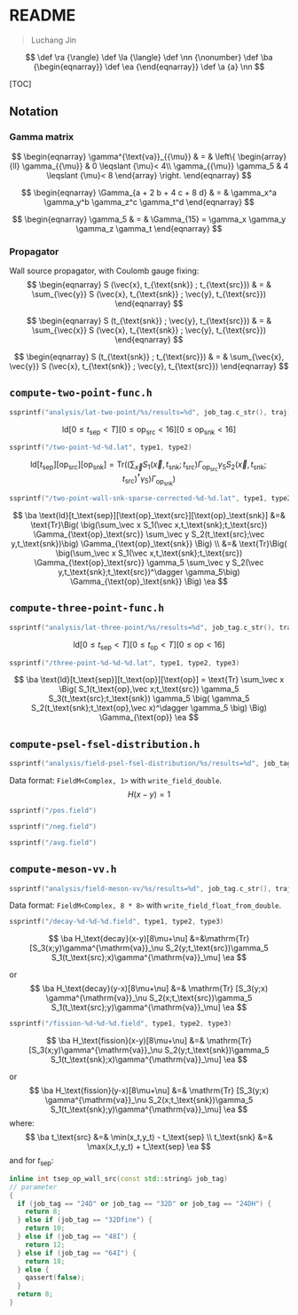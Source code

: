 # README

> Luchang Jin

$$
\def \ra {\rangle}
\def \la {\langle}
\def \nn {\nonumber}
\def \ba {\begin{eqnarray}}
\def \ea {\end{eqnarray}}
\def \a {a}
\nn
$$

[TOC]

## Notation

### Gamma matrix

$$
\begin{eqnarray}
  \gamma^{\text{va}}_{{\mu}} & = & \left\{ \begin{array}{ll}
    \gamma_{{\mu}} & 0 \leqslant {\mu}< 4\\
    \gamma_{{\mu}} \gamma_5 & 4 \leqslant {\mu}< 8
  \end{array} \right.
\end{eqnarray}
$$

$$
\begin{eqnarray}
  \Gamma_{a + 2 b + 4 c + 8 d} & = & \gamma_x^a \gamma_y^b \gamma_z^c
  \gamma_t^d
\end{eqnarray}
$$

$$
\begin{eqnarray}
  \gamma_5 & = & \Gamma_{15} = \gamma_x \gamma_y \gamma_z \gamma_t
\end{eqnarray}
$$

### Propagator

Wall source propagator, with Coulomb gauge fixing:
$$
\begin{eqnarray}
  S (\vec{x}, t_{\text{snk}} ; t_{\text{src}}) & = & \sum_{\vec{y}} S
  (\vec{x}, t_{\text{snk}} ; \vec{y}, t_{\text{src}})
\end{eqnarray}
$$

$$
\begin{eqnarray}
  S (t_{\text{snk}} ; \vec{y}, t_{\text{src}}) & = & \sum_{\vec{x}} S
  (\vec{x}, t_{\text{snk}} ; \vec{y}, t_{\text{src}})
\end{eqnarray}
$$

$$
\begin{eqnarray}
  S (t_{\text{snk}} ; t_{\text{src}}) & = & \sum_{\vec{x}, \vec{y}} S
  (\vec{x}, t_{\text{snk}} ; \vec{y}, t_{\text{src}})
\end{eqnarray}
$$

## ```compute-two-point-func.h```

```cpp
ssprintf("analysis/lat-two-point/%s/results=%d", job_tag.c_str(), traj)
```

$$
\text{ld}
[0\le t_\text{sep} < T]
[0\le\text{op}_\text{src}<16]
[0\le\text{op}_\text{snk}<16]
$$

```cpp
ssprintf("/two-point-%d-%d.lat", type1, type2)
```

$$
\text{ld}[t_\text{sep}][\text{op}_\text{src}][\text{op}_\text{snk}]
= \text{Tr}\Big( \big(\sum_\vec x S_1(\vec x,t_\text{snk};t_\text{src}) \Gamma_{\text{op}_\text{src}} \gamma_5
S_2(\vec x,t_\text{snk};t_\text{src})^\dagger \gamma_5\big) \Gamma_{\text{op}_\text{snk}} \Big)
$$

```cpp
ssprintf("/two-point-wall-snk-sparse-corrected-%d-%d.lat", type1, type2)
```

$$
\ba
\text{ld}[t_\text{sep}][\text{op}_\text{src}][\text{op}_\text{snk}]
&=& \text{Tr}\Big( \big(\sum_\vec x S_1(\vec x,t_\text{snk};t_\text{src}) \Gamma_{\text{op}_\text{src}}
\sum_\vec y S_2(t_\text{src};\vec y,t_\text{snk})\big) \Gamma_{\text{op}_\text{snk}} \Big)
\\
&=& \text{Tr}\Big( \big(\sum_\vec x S_1(\vec x,t_\text{snk};t_\text{src}) \Gamma_{\text{op}_\text{src}} \gamma_5
\sum_\vec y S_2(\vec y,t_\text{snk};t_\text{src})^\dagger \gamma_5\big) \Gamma_{\text{op}_\text{snk}} \Big)
\ea
$$

## ```compute-three-point-func.h```

```cpp
ssprintf("analysis/lat-three-point/%s/results=%d", job_tag.c_str(), traj)
```

$$
\text{ld}
[0\le t_\text{sep} < T]
[0\le t_\text{op} < T]
[0\le \text{op} < 16]
$$

```cpp
ssprintf("/three-point-%d-%d-%d.lat", type1, type2, type3)
```

$$
\ba
\text{ld}[t_\text{sep}][t_\text{op}][\text{op}]
= \text{Tr}
\sum_\vec x
\Big(
S_1(t_\text{op},\vec x;t_\text{src})  \gamma_5 
S_3(t_\text{src};t_\text{snk})
\gamma_5
\big( \gamma_5 S_2(t_\text{snk};t_\text{op},\vec x)^\dagger \gamma_5 \big)
\Big)
\Gamma_{\text{op}} 
\ea
$$

## ```compute-psel-fsel-distribution.h```

```cpp
ssprintf("analysis/field-psel-fsel-distribution/%s/results=%d", job_tag.c_str(), traj)
```

Data format: ``FieldM<Complex, 1>`` with ``write_field_double``.
$$
H(x-y) = 1
$$

```cpp
ssprintf("/pos.field")
```

```cpp
ssprintf("/neg.field")
```

```cpp
ssprintf("/avg.field")
```

## ```compute-meson-vv.h```

```cpp
ssprintf("analysis/field-meson-vv/%s/results=%d", job_tag.c_str(), traj)
```

Data format: ``FieldM<Complex, 8 * 8>`` with ``write_field_float_from_double``.

```cpp
ssprintf("/decay-%d-%d-%d.field", type1, type2, type3)
```

$$
\ba
H_\text{decay}(x-y)[8\mu+\nu]
&=&\mathrm{Tr}
[S_3(x;y)\gamma^{\mathrm{va}}_\nu S_2(y;t_\text{src})\gamma_5 S_1(t_\text{src};x)\gamma^{\mathrm{va}}_\mu]
\ea
$$

or
$$
\ba
H_\text{decay}(y-x)[8\mu+\nu]
&=&
\mathrm{Tr}
[S_3(y;x) \gamma^{\mathrm{va}}_\nu S_2(x;t_\text{src})\gamma_5 S_1(t_\text{src};y)\gamma^{\mathrm{va}}_\mu]
\ea
$$

```cpp
ssprintf("/fission-%d-%d-%d.field", type1, type2, type3)
```

$$
\ba
H_\text{fission}(x-y)[8\mu+\nu]
&=&
\mathrm{Tr}
[S_3(x;y)\gamma^{\mathrm{va}}_\nu S_2(y;t_\text{snk})\gamma_5 S_1(t_\text{snk};x)\gamma^{\mathrm{va}}_\mu]
\ea
$$

or
$$
\ba
H_\text{fission}(y-x)[8\mu+\nu]
&=&
\mathrm{Tr}
[S_3(y;x) \gamma^{\mathrm{va}}_\nu S_2(x;t_\text{snk})\gamma_5 S_1(t_\text{snk};y)\gamma^{\mathrm{va}}_\mu]
\ea
$$
where:
$$
\ba
t_\text{src} &=& \min(x_t,y_t) - t_\text{sep}
\\
t_\text{snk} &=& \max(x_t,y_t) + t_\text{sep}
\ea
$$
and for $t_\text{sep}$:

```cpp
inline int tsep_op_wall_src(const std::string& job_tag)
// parameter
{
  if (job_tag == "24D" or job_tag == "32D" or job_tag == "24DH") {
    return 8;
  } else if (job_tag == "32Dfine") {
    return 10;
  } else if (job_tag == "48I") {
    return 12;
  } else if (job_tag == "64I") {
    return 18;
  } else {
    qassert(false);
  }
  return 8;
}
```

